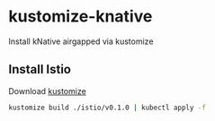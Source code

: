 # kustomize-knative

Install kNative airgapped via kustomize

## Install Istio

Download [kustomize](https://github.com/kubernetes-sigs/kustomize/releases)

```sh
kustomize build ./istio/v0.1.0 | kubectl apply -f
```
